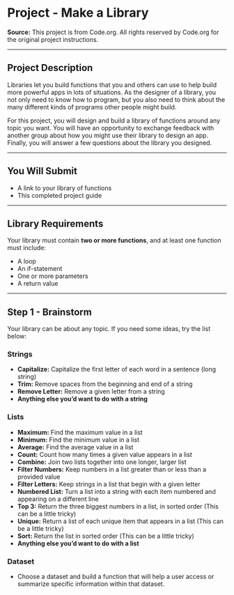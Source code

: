 # Project - Make a Library

**Source:** This project is from Code.org. All rights reserved by Code.org for the original project instructions.

---

## Project Description

Libraries let you build functions that you and others can use to help build more powerful apps in lots of situations. As the designer of a library, you not only need to know how to program, but you also need to think about the many different kinds of programs other people might build.

For this project, you will design and build a library of functions around any topic you want. You will have an opportunity to exchange feedback with another group about how you might use their library to design an app. Finally, you will answer a few questions about the library you designed.

---

## You Will Submit

- A link to your library of functions
- This completed project guide

---

## Library Requirements

Your library must contain **two or more functions**, and at least one function must include:

- A loop
- An if-statement
- One or more parameters
- A return value

---

## Step 1 - Brainstorm

Your library can be about any topic. If you need some ideas, try the list below:

### Strings

- **Capitalize:** Capitalize the first letter of each word in a sentence (long string)
- **Trim:** Remove spaces from the beginning and end of a string
- **Remove Letter:** Remove a given letter from a string
- **Anything else you’d want to do with a string**

### Lists

- **Maximum:** Find the maximum value in a list
- **Minimum:** Find the minimum value in a list
- **Average:** Find the average value in a list
- **Count:** Count how many times a given value appears in a list
- **Combine:** Join two lists together into one longer, larger list
- **Filter Numbers:** Keep numbers in a list greater than or less than a provided value
- **Filter Letters:** Keep strings in a list that begin with a given letter
- **Numbered List:** Turn a list into a string with each item numbered and appearing on a different line
- **Top 3:** Return the three biggest numbers in a list, in sorted order (This can be a little tricky)
- **Unique:** Return a list of each unique item that appears in a list (This can be a little tricky)
- **Sort:** Return the list in sorted order (This can be a little tricky)
- **Anything else you’d want to do with a list**

### Dataset

- Choose a dataset and build a function that will help a user access or summarize specific information within that dataset.
